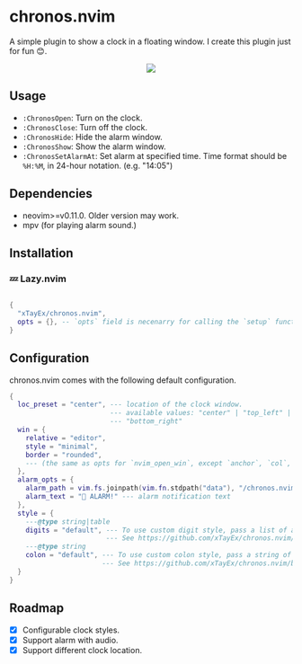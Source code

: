 # chronos.nvim

A simple plugin to show a clock in a floating window. I create this plugin just for fun 😊.

<center>
  <image src="https://raw.githubusercontent.com/xTayEx/chronos.nvim/refs/heads/main/doc/assets/demo.png"></image>
</center>

## Usage

- `:ChronosOpen`: Turn on the clock.
- `:ChronosClose`: Turn off the clock.
- `:ChronosHide`: Hide the alarm window.
- `:ChronosShow`: Show the alarm window.
- `:ChronosSetAlarmAt`: Set alarm at specified time. Time format should be `%H:%M`, in 24-hour notation. (e.g. "14:05")

## Dependencies

- neovim>=v0.11.0. Older version may work.
- mpv (for playing alarm sound.)

## Installation

### 💤 Lazy.nvim

```lua

{
  "xTayEx/chronos.nvim",
  opts = {}, -- `opts` field is necenarry for calling the `setup` function.
}

```

## Configuration

chronos.nvim comes with the following default configuration.

```lua
{
  loc_preset = "center", --- location of the clock window.
                         --- available values: "center" | "top_left" | "top_right" | "bottom_left"
                         --- "bottom_right"
  win = {
    relative = "editor",
    style = "minimal",
    border = "rounded",
    --- (the same as opts for `nvim_open_win`, except `anchor`, `col`, `row`, `width` and `height`)
  },
  alarm_opts = {
    alarm_path = vim.fs.joinpath(vim.fn.stdpath("data"), "/chronos.nvim/sound/mixkit-morning-clock-alarm-1003.wav"), --- path to alarm sound
    alarm_text = "󰀠 ALARM!" --- alarm notification text
  },
  style = {
    ---@type string|table
    digits = "default", --- To use custom digit style, pass a list of ascii art strings. 
                        --- See https://github.com/xTayEx/chronos.nvim/blob/b35ee18b39f79a50bda1597e5e0103f92e47d68d/lua/chronos/clock_symbols.lua#L3 for example.
    ---@type string
    colon = "default", --- To use custom colon style, pass a string of ascii art string.
                       --- See https://github.com/xTayEx/chronos.nvim/blob/b35ee18b39f79a50bda1597e5e0103f92e47d68d/lua/chronos/clock_symbols.lua#L87 for example.
  }
}
```

## Roadmap

- [x] Configurable clock styles.
- [x] Support alarm with audio.
- [x] Support different clock location.
